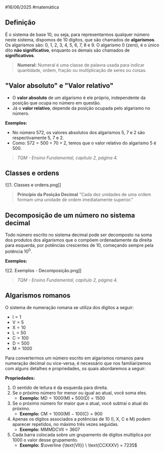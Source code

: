 #16/06/2025 #matemática

## Definição

É o sistema de base 10, ou seja, para representarmos qualquer número neste sistema, dispomos de 10 dígitos, que são chamados de **algarismos**. Os algarismos são: $0,\ 1,\ 2,\ 3,\ 4,\ 5,\ 6,\ 7,\ 8\ \text{e}\ 9$. O algarismo 0 (zero), é o único dito **não significativo**, enquanto os demais são chamados de **significativos**.

> **Numeral:**  Numeral é uma classe de palavra usada para indicar quantidade, ordem, fração ou multiplicação de seres ou coisas.

## "Valor absoluto" e "Valor relativo"

- O **valor absoluto** de um algarismo é ele próprio, independente da posição que ocupa no número em questão. 
- Já o **valor relativo**, depende da posição ocupada pelo algarismo no número.

**Exemplos:**
- No número $572$, os valores absolutos dos algarismos $5$, $7$ e $2$ são respectivamente $5$, $7$ e $2$.
- Como: $572 = 500 + 70 + 2$, temos que o valor relativo do algarismo $5$ é $500$.
> *TQM - Ensino Fundamental, capítulo 2, página 4.*

## Classes e ordens

![[1. Classes e ordens.png]]

> **Princípio da Posição Decimal**
> "Cada dez unidades de uma ordem formam uma unidade de ordem imediatamente superior."

## Decomposição de um número no sistema decimal

Todo número escrito no sistema decimal pode ser decomposto na soma dos produtos dos algarismos que o compõem ordenadamente da direita para esquerda, por potências crescentes de 10, começando sempre pela potência $10^0$.

**Exemplos:**

![[2. Exemplos - Decomposição.png]]
> *TQM - Ensino Fundamental, capítulo 2, página 4.*

## Algarismos romanos

O sistema de numeração romana se utiliza dos dígitos a seguir:

- $\text{I} = 1$
- $\text{V} = 5$
- $\text{X} = 10$
- $\text{L} = 50$
- $\text{C} = 100$
- $\text{D} = 500$
- $\text{M} = 1000$

Para convertermos um número escrito em algarismos romanos para numeração decimal ou vice-versa, é necessário que nos familiarizemos com alguns detalhes e propriedades, os quais abordaremos a seguir:

**Propriedades:**

1. O sentido de leitura é da esquerda para direita.
2. Se o próximo número for menor ou igual ao atual, você soma eles.
	- **Exemplo:** $\text{MD} = 1000(\text{M}) + 500(\text{D}) = 1500$
3. Se o próximo número for maior que o atual, você subtraí o atual do próximo.
	- **Exemplo:** $\text{CM} = 1000 (\text{M}) - 100(\text{C}) = 900$
4. Apenas os dígitos associados a potências de 10 ($\text{I},\ \text{X},\ \text{C} \ \text{e} \ \text{M}$) podem aparecer repetidos, no máximo três vezes seguidas.
	- **Exemplo:** $\text{MMMDCVII} = 3607$
5. Cada barra colocada sobre um grupamento de dígitos multiplica por 1000 o valor desse grupamento.
	- **Exemplo:** $\overline {\text{VII}} \ \text{CCXXXV} = 7235$
